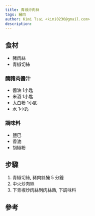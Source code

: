 ```yaml
---
title: 青椒炒肉絲
tags: 豬肉
author: Kimi Tsai <kimi0230@gmail.com>
description:
---
```

## 食材
* 豬肉絲
* 青椒切絲

### 醃豬肉醬汁
* 醬油 1小匙
* 米酒 1小匙
* 太白粉 1小匙
* 水 1小匙

### 調味料
* 鹽巴
* 香油
* 胡椒粉

## 步驟
1. 青椒切絲, 豬肉絲醃 5 分鐘
2. 中火炒肉絲
3. 下青椒炒肉絲到肉絲熟, 下調味料


## 參考

